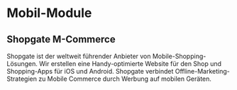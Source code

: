# Mobil-Module

## Shopgate M-Commerce <a href="#mobil-module-shopgatem-commerce" id="mobil-module-shopgatem-commerce"></a>

Shopgate ist der weltweit führender Anbieter von Mobile-Shopping-Lösungen. Wir erstellen eine Handy-optimierte Website für den Shop und Shopping-Apps für iOS und Android. Shopgate verbindet Offline-Marketing-Strategien zu Mobile Commerce durch Werbung auf mobilen Geräten.
